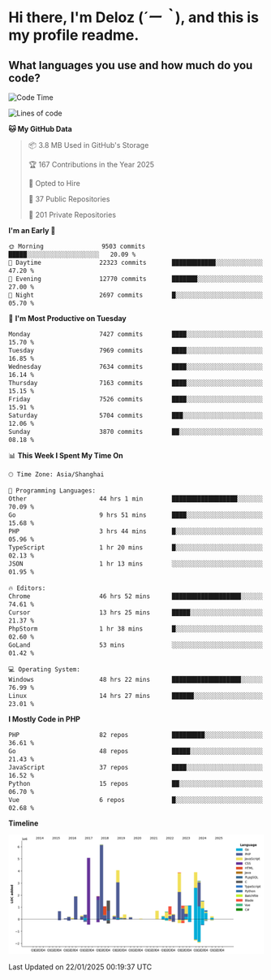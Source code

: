 # **Hi there, I'm Deloz (*´ー｀*), and this is my profile readme.**

## **What languages you use and how much do you code?**

<!--START_SECTION:waka-->
![Code Time](http://img.shields.io/badge/Code%20Time-5%2C554%20hrs%2052%20mins-blue)

![Lines of code](https://img.shields.io/badge/From%20Hello%20World%20I%27ve%20Written-44.3%20million%20lines%20of%20code-blue)

**🐱 My GitHub Data** 

> 📦 3.8 MB Used in GitHub's Storage 
 > 
> 🏆 167 Contributions in the Year 2025
 > 
> 💼 Opted to Hire
 > 
> 📜 37 Public Repositories 
 > 
> 🔑 201 Private Repositories 
 > 
**I'm an Early 🐤** 

```text
🌞 Morning                9503 commits        █████░░░░░░░░░░░░░░░░░░░░   20.09 % 
🌆 Daytime                22323 commits       ████████████░░░░░░░░░░░░░   47.20 % 
🌃 Evening                12770 commits       ███████░░░░░░░░░░░░░░░░░░   27.00 % 
🌙 Night                  2697 commits        █░░░░░░░░░░░░░░░░░░░░░░░░   05.70 % 
```
📅 **I'm Most Productive on Tuesday** 

```text
Monday                   7427 commits        ████░░░░░░░░░░░░░░░░░░░░░   15.70 % 
Tuesday                  7969 commits        ████░░░░░░░░░░░░░░░░░░░░░   16.85 % 
Wednesday                7634 commits        ████░░░░░░░░░░░░░░░░░░░░░   16.14 % 
Thursday                 7163 commits        ████░░░░░░░░░░░░░░░░░░░░░   15.15 % 
Friday                   7526 commits        ████░░░░░░░░░░░░░░░░░░░░░   15.91 % 
Saturday                 5704 commits        ███░░░░░░░░░░░░░░░░░░░░░░   12.06 % 
Sunday                   3870 commits        ██░░░░░░░░░░░░░░░░░░░░░░░   08.18 % 
```


📊 **This Week I Spent My Time On** 

```text
🕑︎ Time Zone: Asia/Shanghai

💬 Programming Languages: 
Other                    44 hrs 1 min        ██████████████████░░░░░░░   70.09 % 
Go                       9 hrs 51 mins       ████░░░░░░░░░░░░░░░░░░░░░   15.68 % 
PHP                      3 hrs 44 mins       █░░░░░░░░░░░░░░░░░░░░░░░░   05.96 % 
TypeScript               1 hr 20 mins        █░░░░░░░░░░░░░░░░░░░░░░░░   02.13 % 
JSON                     1 hr 13 mins        ░░░░░░░░░░░░░░░░░░░░░░░░░   01.95 % 

🔥 Editors: 
Chrome                   46 hrs 52 mins      ███████████████████░░░░░░   74.61 % 
Cursor                   13 hrs 25 mins      █████░░░░░░░░░░░░░░░░░░░░   21.37 % 
PhpStorm                 1 hr 38 mins        █░░░░░░░░░░░░░░░░░░░░░░░░   02.60 % 
GoLand                   53 mins             ░░░░░░░░░░░░░░░░░░░░░░░░░   01.42 % 

💻 Operating System: 
Windows                  48 hrs 22 mins      ███████████████████░░░░░░   76.99 % 
Linux                    14 hrs 27 mins      ██████░░░░░░░░░░░░░░░░░░░   23.01 % 
```

**I Mostly Code in PHP** 

```text
PHP                      82 repos            █████████░░░░░░░░░░░░░░░░   36.61 % 
Go                       48 repos            █████░░░░░░░░░░░░░░░░░░░░   21.43 % 
JavaScript               37 repos            ████░░░░░░░░░░░░░░░░░░░░░   16.52 % 
Python                   15 repos            ██░░░░░░░░░░░░░░░░░░░░░░░   06.70 % 
Vue                      6 repos             █░░░░░░░░░░░░░░░░░░░░░░░░   02.68 % 
```



**Timeline**

![Lines of Code chart](https://raw.githubusercontent.com/deloz/deloz/main/assets/bar_graph.png)


 Last Updated on 22/01/2025 00:19:37 UTC
<!--END_SECTION:waka-->
